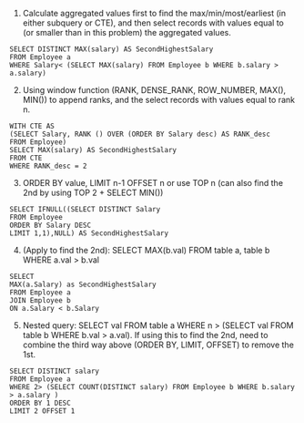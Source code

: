 1. Calculate aggregated values first to find the max/min/most/earliest (in either subquery or CTE), 
and then select records with values equal to (or smaller than in this problem) the aggregated values.
```
SELECT DISTINCT MAX(salary) AS SecondHighestSalary
FROM Employee a
WHERE Salary< (SELECT MAX(salary) FROM Employee b WHERE b.salary > a.salary)
 ```
 
2. Using window function (RANK, DENSE_RANK, ROW_NUMBER, MAX(), MIN()) to append ranks, and the select records with values equal to rank n.

```
WITH CTE AS
(SELECT Salary, RANK () OVER (ORDER BY Salary desc) AS RANK_desc
FROM Employee)
SELECT MAX(salary) AS SecondHighestSalary
FROM CTE
WHERE RANK_desc = 2
 ```
3. ORDER BY value, LIMIT n-1 OFFSET n or use TOP n (can also find the 2nd by using TOP 2 + SELECT MIN())

```
SELECT IFNULL((SELECT DISTINCT Salary
FROM Employee 
ORDER BY Salary DESC 
LIMIT 1,1),NULL) AS SecondHighestSalary
  ```
         
4. (Apply to find the 2nd): SELECT MAX(b.val) FROM table a, table b WHERE a.val > b.val

```
SELECT
MAX(a.Salary) as SecondHighestSalary
FROM Employee a
JOIN Employee b
ON a.Salary < b.Salary
 ```
    
5. Nested query: SELECT val FROM table a WHERE n > (SELECT val FROM table b WHERE b.val > a.val). If using this to find the 2nd, need to combine the third way above (ORDER BY, LIMIT, OFFSET) to remove the 1st.

```
SELECT DISTINCT salary
FROM Employee a
WHERE 2> (SELECT COUNT(DISTINCT salary) FROM Employee b WHERE b.salary > a.salary )
ORDER BY 1 DESC
LIMIT 2 OFFSET 1
```
